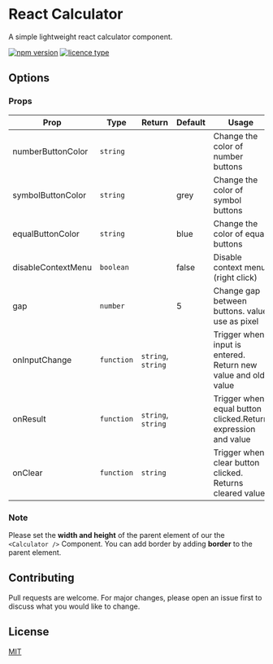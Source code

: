 # React Calculator

A simple lightweight react calculator component.

[![npm version](https://img.shields.io/badge/npm-1.0.1-blue.svg)](https://www.npmjs.com/package/react-calculator)
[![licence type](https://img.shields.io/badge/licence-MIT-yellow.svg)](https://www.npmjs.com/package/react-calculator)

## Options

### Props
|Prop|Type|Return|Default|Usage|
|------------------|----------|------------------|-----|-------------------------------------------------------------|
|numberButtonColor |`string`  |                  |     |Change the color of number buttons                           |
|symbolButtonColor |`string`  |                  |grey |Change the color of symbol buttons                           |
|equalButtonColor  |`string`  |                  |blue |Change the color of equal buttons                            |
|disableContextMenu|`boolean` |                  |false|Disable context menu (right click)                           |
|gap               |`number`  |                  |5    |Change gap between buttons. value use as pixel               |
|onInputChange     |`function`|`string`, `string`|     |Trigger when input is entered. Return new value and old value|
|onResult          |`function`|`string`, `string`|     |Trigger when equal button clicked.Return expression and value|
|onClear           |`function`|`string`          |     |Trigger when clear button clicked. Returns cleared value     |


### Note

Please set the **width and height** of the parent element of our the `<Calculator />` Component. You can add border by adding **border** to the parent element.

## Contributing
Pull requests are welcome. For major changes, please open an issue first to discuss what you would like to change.

## License
[MIT](https://choosealicense.com/licenses/mit/)